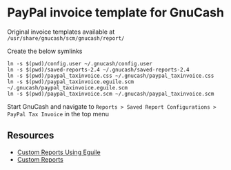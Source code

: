 # PayPal invoice template for GnuCash

Original invoice templates available at ```/usr/share/gnucash/scm/gnucash/report/```

Create the below symlinks

```
ln -s $(pwd)/config.user ~/.gnucash/config.user
ln -s $(pwd)/saved-reports-2.4 ~/.gnucash/saved-reports-2.4
ln -s $(pwd)/paypal_taxinvoice.css ~/.gnucash/paypal_taxinvoice.css
ln -s $(pwd)/paypal_taxinvoice.eguile.scm ~/.gnucash/paypal_taxinvoice.eguile.scm
ln -s $(pwd)/paypal_taxinvoice.scm ~/.gnucash/paypal_taxinvoice.scm
```

Start GnuCash and navigate to ```Reports > Saved Report Configurations > PayPal Tax Invoice``` in the top menu

## Resources

* [Custom Reports Using Eguile](https://wiki.gnucash.org/wiki/Custom_Reports_Using_Eguile)
* [Custom Reports](https://wiki.gnucash.org/wiki/Custom_Reports)

